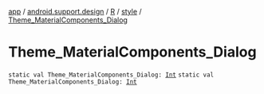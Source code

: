 [app](../../../index.md) / [android.support.design](../../index.md) / [R](../index.md) / [style](index.md) / [Theme_MaterialComponents_Dialog](./-theme_-material-components_-dialog.md)

# Theme_MaterialComponents_Dialog

`static val Theme_MaterialComponents_Dialog: `[`Int`](https://kotlinlang.org/api/latest/jvm/stdlib/kotlin/-int/index.html)
`static val Theme_MaterialComponents_Dialog: `[`Int`](https://kotlinlang.org/api/latest/jvm/stdlib/kotlin/-int/index.html)